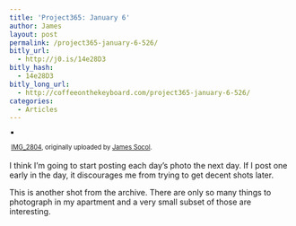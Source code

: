 ```yaml
---
title: 'Project365: January 6'
author: James
layout: post
permalink: /project365-january-6-526/
bitly_url:
  - http://j0.is/14e28D3
bitly_hash:
  - 14e28D3
bitly_long_url:
  - http://coffeeonthekeyboard.com/project365-january-6-526/
categories:
  - Articles
---
```

<div style="text-align: left; padding: 3px;">
  <a href="http://www.flickr.com/photos/jamessocol/5332911571/" title="photo sharing"><img src="http://farm6.static.flickr.com/5042/5332911571_12560c2ede.jpg" style="border: solid 2px #000000;" alt="" /></a><br /> <br /> <span style="font-size: 0.8em; margin-top: 0px;"><a href="http://www.flickr.com/photos/jamessocol/5332911571/">IMG_2804</a>, originally uploaded by <a href="http://www.flickr.com/people/jamessocol/">James Socol</a>.</span>
</div>

I think I&#8217;m going to start posting each day&#8217;s photo the next day. If I post one early in the day, it discourages me from trying to get decent shots later.

This is another shot from the archive. There are only so many things to photograph in my apartment and a very small subset of those are interesting.